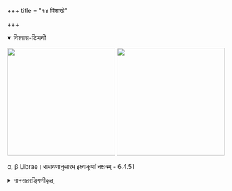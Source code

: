 +++
title = "१४ विशाखे"

+++


<details open><summary>विश्वास-टिप्पनी</summary>

[<img src="/devaH/AryaH/hindukaH/lokAntaram/images/naxatram/wiki/vishAkhA.png" width="250"/>](/devaH/AryaH/hindukaH/lokAntaram/images/naxatram/wiki/vishAkhA.png)
[<img src="/devaH/AryaH/hindukaH/lokAntaram/images/naxatram/stellarium/vishAkhA.png" width="250"/>](/devaH/AryaH/hindukaH/lokAntaram/images/naxatram/stellarium/vishAkhA.png)

α, β Librae। रामायणानुसारम् इक्ष्वाकूणां नक्षत्रम् - 6.4.51
</details>

<details><summary>मानसतरङ्गिणीकृत्</summary>

- "The constellation of the Ikṣvāku-s according to the Rāmāyaṇa."
- "Observationally, one may attempt to see if 1 perceives beta Librae as having a green hue. Some people say so making it the only naked eye star with a greenness to it."
</details>

